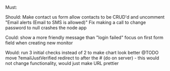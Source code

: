 Must:

Should:
Make contact us form
allow contacts to be CRUD'd and uncomment "Email alerts (Email to SMS is allowed)"
Fix making a call to change password to null crashes the node app

Could:
show a more friendly message than "login failed"
focus on first form field when creating new monitor

Would:
run 3 initial checks instead of 2 to make chart look better
@TODO move ?emailJustVerified redirect to after the # (do on server) - this would not change functionality, would just make URL prettier
